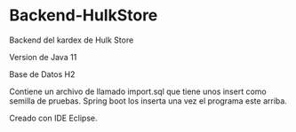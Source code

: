 # Backend-HulkStore
 Backend del kardex de Hulk Store
 
 Version de Java 11
 
 Base de Datos H2
 
 Contiene un archivo de llamado import.sql que tiene unos insert como semilla de pruebas.
 Spring boot los inserta una vez el programa este arriba.
 
 Creado con IDE Eclipse. 
